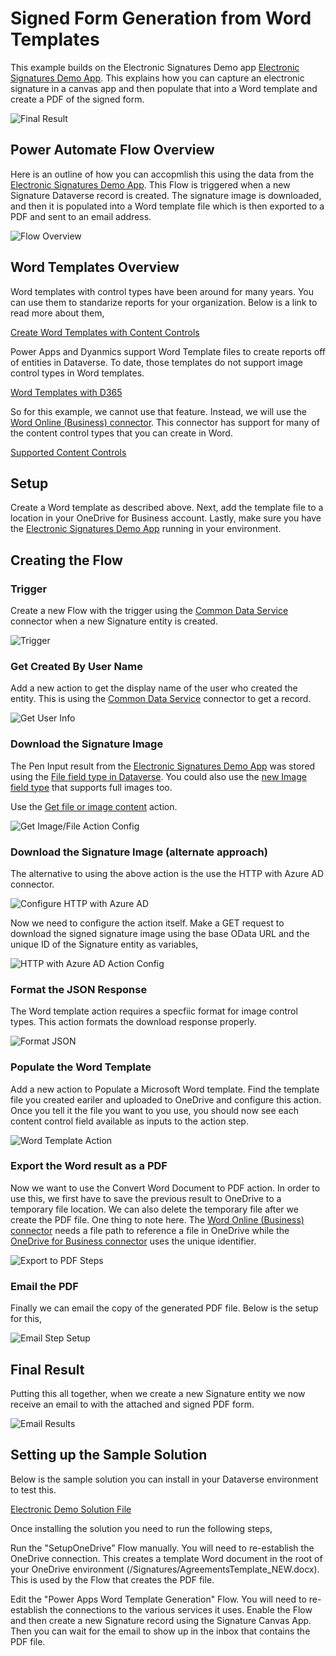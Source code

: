 # Signed Form Generation from Word Templates
This example builds on the Electronic Signatures Demo app [Electronic Signatures Demo App](../electronic-signatures/README.md).  This explains how you can capture an electronic signature in a canvas app and then populate that into a Word template and create a PDF of the signed form.  

![Final Result](images/signed-form-PDF-result.JPG)

## Power Automate Flow Overview
Here is an outline of how you can accopmlish this using the data from the [Electronic Signatures Demo App](../electronic-signatures/README.md).  This Flow is triggered when a new Signature Dataverse record is created.  The signature image is downloaded, and then it is populated into a Word template file which is then exported to a PDF and sent to an email address.

![Flow Overview](images/signed-form-flow-overview.JPG)

## Word Templates Overview
Word templates with control types have been around for many years.  You can use them to standarize reports for your organization. Below is a link to read more about them,

[Create Word Templates with Content Controls](https://support.office.com/en-us/article/create-forms-that-users-complete-or-print-in-word-040c5cc1-e309-445b-94ac-542f732c8c8b?ui=en-US&rs=en-US&ad=US)

Power Apps and Dyanmics support Word Template files to create reports off of entities in Dataverse.  To date, those templates do not support image control types in Word templates.  

[Word Templates with D365](https://docs.microsoft.com/en-us/power-platform/admin/using-word-templates-dynamics-365)

So for this example, we cannot use that feature.  Instead, we will use the [Word Online (Business) connector](https://docs.microsoft.com/en-us/connectors/wordonlinebusiness/).  This connector has support for many of the content control types that you can create in Word.

[Supported Content Controls](https://docs.microsoft.com/en-us/connectors/wordonlinebusiness/#currently-supported-content-controls)

## Setup
Create a Word template as described above.  Next, add the template file to a location in your OneDrive for Business account.  Lastly, make sure you have the [Electronic Signatures Demo App](../electronic-signatures/README.md) running in your environment.

## Creating the Flow

### Trigger
Create a new Flow with the trigger using the [Common Data Service](https://docs.microsoft.com/en-us/Connectors/commondataserviceforapps/#when-a-record-is-created,-updated-or-deleted) connector when a new Signature entity is created.

![Trigger](images/signed-form-trigger.JPG)

### Get Created By User Name
Add a new action to get the display name of the user who created the entity.  This is using the [Common Data Service](https://docs.microsoft.com/en-us/Connectors/commondataserviceforapps/#get-a-record) connector to get a record.

![Get User Info](images/signed-form-get-user-info.JPG)


### Download the Signature Image
The Pen Input result from the [Electronic Signatures Demo App](../electronic-signatures/README.md) was stored using the [File field type in Dataverse](https://docs.microsoft.com/en-us/powerapps/developer/common-data-service/file-attributes).  You could also use the [new Image field type](https://docs.microsoft.com/en-us/powerapps/developer/common-data-service/image-attributes) that supports full images too.

Use the [Get file or image content](https://docs.microsoft.com/en-us/connectors/commondataserviceforapps/#get-file-or-image-content) action.

![Get Image/File Action Config](images/signed-form-save-image-action.JPG)

### Download the Signature Image (alternate approach)
The alternative to using the above action is the use the HTTP with Azure AD connector.

![Configure HTTP with Azure AD](images/signed-form-HTTP-AAD-Config.JPG)

Now we need to configure the action itself.  Make a GET request to download the signed signature image using the base OData URL and the unique ID of the Signature entity as variables,

![HTTP with Azure AD Action Config](images/signed-form-HTTP-AAD-action-setup.JPG)

### Format the JSON Response
The Word template action requires a specfiic format for image control types.  This action formats the download response properly.

![Format JSON](images/signed-form-format-json.JPG)

### Populate the Word Template
Add a new action to Populate a Microsoft Word template.  Find the template file you created eariler and uploaded to OneDrive and configure this action.  Once you tell it the file you want to you use, you should now see each content control field available as inputs to the action step.  

![Word Template Action](images/signed-form-word-template-action.JPG)


### Export the Word result as a PDF
Now we want to use the Convert Word Document to PDF action.  In order to use this, we first have to save the previous result to OneDrive to a temporary file location.  We can also delete the temporary file after we create the PDF file.  One thing to note here.  The [Word Online (Business) connector](https://docs.microsoft.com/en-us/connectors/wordonlinebusiness/) needs a file path to reference a file in OneDrive while the [OneDrive for Business connector](https://docs.microsoft.com/en-us/Connectors/onedriveforbusiness/) uses the unique identifier.

![Export to PDF Steps](images/signed-form-export-PDF.JPG)

### Email the PDF
Finally we can email the copy of the generated PDF file.  Below is the setup for this,

![Email Step Setup](images/signed-form-email-step.JPG)

## Final Result
Putting this all together, when we create a new Signature entity we now receive an email to with the attached and signed PDF form.

![Email Results](images/signed-form-email-output.JPG)

## Setting up the Sample Solution
Below is the sample solution you can install in your Dataverse environment to test this.  

[Electronic Demo Solution File](https://github.com/microsoft/Federal-Business-Applications/raw/main/demos/electronic-signatures/ElectronicSignatureDemo_1_0_0_6.zip)

Once installing the solution you need to run the following steps,

Run the "SetupOneDrive" Flow manually.  You will need to re-establish the OneDrive connection.  This creates a template Word document in the root of your OneDrive environment (/Signatures/AgreementsTemplate_NEW.docx).  This is used by the Flow that creates the PDF file.

Edit the "Power Apps Word Template Generation" Flow.  You will need to re-establish the connections to the various services it uses.  Enable the Flow and then create a new Signature record using the Signature Canvas App.  Then you can wait for the email to show up in the inbox that contains the PDF file.
